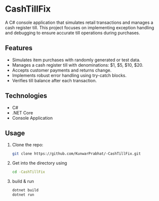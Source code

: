 
# CashTillFix

A C# console application that simulates retail transactions and manages a cash register till. This project focuses on implementing exception handling and debugging to ensure accurate till operations during purchases.

## Features

- Simulates item purchases with randomly generated or test data.
- Manages a cash register till with denominations: $1, $5, $10, $20.
- Accepts customer payments and returns change.
- Implements robust error handling using try-catch blocks.
- Verifies till balance after each transaction.

## Technologies

- C#
- .NET Core
- Console Application

## Usage

1. Clone the repo:
   ```bash
   git clone https://github.com/KunwarPrabhat/-CashTillFix.git
2. Get into the directory using
   ```bash
   cd -CashTillFix
3. build & run
   ```bash
   dotnet build
   dotnet run

